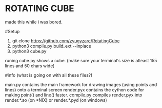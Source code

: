 # ROTATING CUBE
made this while i was bored.

#Setup
1. git clone https://github.com/zyugyzarc/RotatingCube
2. python3 compile.py build_ext --inplace
3. python3 cube.py

runing cube.py shows a cube. (make sure your terminal's size is atleast 155 lines and 50 chars wide)


#info (what is going on with all these files?)

main.py contains the main framework for drawing images (using points and lines) onto a terminal screen
render.pyx contains the cython code for making point() and line() faster.
compile.py compiles render.pyx into render.\*.so (on \*NIX) or render.\*.pyd (on windows)

